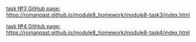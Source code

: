 
[task №3 GitHub page:](https://romanpast.github.io/module8_homework/module8-task3/index.html)
https://romanpast.github.io/module8_homework/module8-task3/index.html

[task №4 GitHub page:](https://romanpast.github.io/module8_homework/module8-task4/index.html)
https://romanpast.github.io/module8_homework/module8-task4/index.html
